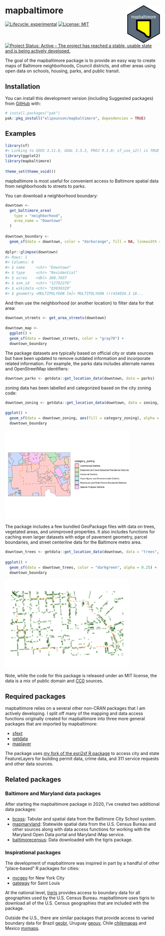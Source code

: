 
<!-- README.md is generated from README.Rmd. Please edit that file -->

# mapbaltimore <img src="man/figures/logo.png" align="right" height="123"/>

<!-- badges: start -->

[![Lifecycle:
experimental](https://img.shields.io/badge/lifecycle-experimental-orange.svg)](https://lifecycle.r-lib.org/articles/stages.html#experimental)
[![License:
MIT](https://img.shields.io/badge/License-MIT-yellow.svg)](https://opensource.org/licenses/MIT)
[![Project Status: Active – The project has reached a stable, usable
state and is being actively
developed.](https://www.repostatus.org/badges/latest/active.svg)](https://www.repostatus.org/#active)
<!-- badges: end -->

The goal of the mapbaltimore package is to provide an easy way to create
maps of Baltimore neighborhoods, Council districts, and other areas
using open data on schools, housing, parks, and public transit.

## Installation

You can install this development version (including Suggested packages)
from [GitHub](https://github.com/) with:

``` r
# install.packages("pak")
pak::pkg_install("elipousson/mapbaltimore", dependencies = TRUE)
```

## Examples

``` r
library(sf)
#> Linking to GEOS 3.11.0, GDAL 3.5.3, PROJ 9.1.0; sf_use_s2() is TRUE
library(ggplot2)
library(mapbaltimore)

theme_set(theme_void())
```

mapbaltimore is most useful for convenient access to Baltimore spatial
data from neighborhoods to streets to parks.

You can download a neighborhood boundary:

``` r
downtown <-
  get_baltimore_area(
    type = "neighborhood",
    area_name = "Downtown"
  )

downtown_boundary <-
  geom_sf(data = downtown, color = "darkorange", fill = NA, linewidth = 0.75, linetype = "dashed")

dplyr::glimpse(downtown)
#> Rows: 1
#> Columns: 6
#> $ name     <chr> "Downtown"
#> $ type     <chr> "Residential"
#> $ acres    <dbl> 260.7037
#> $ osm_id   <chr> "12792276"
#> $ wikidata <chr> "Q3038329"
#> $ geometry <MULTIPOLYGON [m]> MULTIPOLYGON (((434034.3 18...
```

And then use the neighborhood (or another location) to filter data for
that area:

``` r
downtown_streets <- get_area_streets(downtown)

downtown_map <-
  ggplot() +
  geom_sf(data = downtown_streets, color = "gray70") +
  downtown_boundary
```

The package datasets are typically based on official city or state
sources but have been updated to remove outdated information and
incorporate related information. For example, the parks data includes
alternate names and OpenStreetMap identifiers:

``` r
downtown_parks <- getdata::get_location_data(downtown, data = parks)
```

zoning data has been labelled and categorized based on the city zoning
code:

``` r
downtown_zoning <- getdata::get_location_data(downtown, data = zoning, dist = 500, unit = "m")

ggplot() +
  geom_sf(data = downtown_zoning, aes(fill = category_zoning), alpha = 0.3) +
  downtown_boundary
```

<img src="man/figures/README-unnamed-chunk-5-1.png" width="80%" />

The package includes a few bundled GeoPackage files with data on trees,
vegetated areas, and unimproved properties. It also includes functions
for caching even larger datasets with edge of pavement geometry, parcel
boundaries, and street centerline data for the Baltimore metro area.

``` r
downtown_trees <- getdata::get_location_data(downtown, data = "trees", package = "mapbaltimore", dist = 100, unit = "m")

ggplot() +
  geom_sf(data = downtown_trees, color = "darkgreen", alpha = 0.25) +
  downtown_boundary
```

<img src="man/figures/README-unnamed-chunk-6-1.png" width="80%" />

Note, while the code for this package is released under an MIT license,
the data is a mix of public domain and
[CC0](https://creativecommons.org/publicdomain/zero/1.0/) sources.

## Required packages

mapbaltimore relies on a several other non-CRAN packages that I am
actively developing. I split off many of the mapping and data access
functions originally created for mapbaltimore into three more general
packages that are imported by mapbaltimore:

- [sfext](https://elipousson.github.io/sfext/)
- [getdata](https://elipousson.github.io/getdata/)
- [maplayer](https://elipousson.github.io/maplayer/)

The package uses [my fork of the esri2sf R
package](https://github.com/elipousson/esri2sf/) to access city and
state FeatureLayers for building permit data, crime data, and 311
service requests and other data sources.

## Related packages

### Baltimore and Maryland data packages

After starting the mapbaltimore package in 2020, I’ve created two
additional data packages:

- [bcpss](https://elipousson.github.io/bcpss/): Tabular and spatial data
  from the Baltimore City School system.
- [mapmaryland](https://elipousson.github.io/mapmaryland/): Statewide
  spatial data from the U.S. Census Bureau and other sources along with
  data access functions for working with the Maryland Open Data portal
  and Maryland iMap service.
- [baltimorecensus](https://elipousson.github.io/baltimorecensus/): Data
  downloaded with the tigris package.

### Inspirational packages

The development of mapbaltimore was inspired in part by a handful of
other “place-based” R packages for cities:

- [nycgeo](https://nycgeo.mattherman.info/index.html) for New York City
- [gateway](https://github.com/slu-openGIS/gateway) for Saint Louis

At the national level, [tigris](https://github.com/walkerke/tigris)
provides access to boundary data for all geographies used by the U.S.
Census Bureau. mapbaltimore uses tigris to download all of the U.S.
Census geographies that are included with the package.

Outside the U.S., there are similar packages that provide access to
varied boundary data for Brazil
[geobr](https://github.com/ipeaGIT/geobr), Uruguay
[geouy](https://github.com/RichDeto/geouy), Chile
[chilemapas](https://github.com/pachamaltese/chilemapas) and Mexico
[mxmaps](https://github.com/diegovalle/mxmaps).
